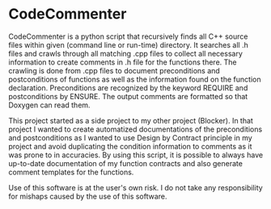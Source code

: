# CodeCommenter

CodeCommenter is a python script that recursively finds all C++ source files within given (command line or run-time) directory. It searches all .h files and crawls through all matching .cpp files to collect all necessary information to create comments in .h file for the functions there. The crawling is done from .cpp files to document preconditions and postconditions of functions as well as the information found on the function declaration. Preconditions are recognized by the keyword REQUIRE and postconditions by ENSURE. The output comments are formatted so that Doxygen can read them.

This project started as a side project to my other project (Blocker). In that project I wanted to create automatized documentations of the preconditions and postconditions as I wanted to use Design by Contract principle in my project and avoid duplicating the condition information to comments as it was prone to in accuracies. By using this script, it is possible to always have up-to-date documentation of my function contracts and also generate comment templates for the functions.

Use of this software is at the user's own risk. I do not take any responsibility for mishaps caused by the use of this software.